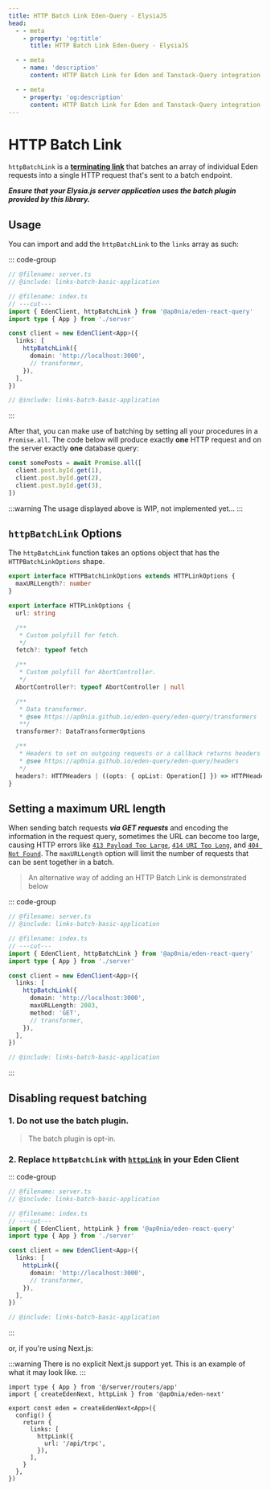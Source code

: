 ```yaml
---
title: HTTP Batch Link Eden-Query - ElysiaJS
head:
  - - meta
    - property: 'og:title'
      title: HTTP Batch Link Eden-Query - ElysiaJS

  - - meta
    - name: 'description'
      content: HTTP Batch Link for Eden and Tanstack-Query integration.

  - - meta
    - property: 'og:description'
      content: HTTP Batch Link for Eden and Tanstack-Query integration.
---
```


# HTTP Batch Link

`httpBatchLink` is a [**terminating link**](./overview.md#the-terminating-link) that
batches an array of individual Eden requests into a single HTTP request that's sent
to a batch endpoint.

**_Ensure that your Elysia.js server application uses the batch plugin provided by this library._**

## Usage

You can import and add the `httpBatchLink` to the `links` array as such:

<!-- -->
<template>

```typescript twoslash include links-batch-basic-application
import { Elysia, t } from 'elysia'
import { batchPlugin } from '@ap0nia/eden-react-query'

export const app = new Elysia().use(batchPlugin()).get('/', () => 'Hello, World!')

export type App = typeof app
```

</template>

::: code-group

```typescript twoslash [index.ts]
// @filename: server.ts
// @include: links-batch-basic-application

// @filename: index.ts
// ---cut---
import { EdenClient, httpBatchLink } from '@ap0nia/eden-react-query'
import type { App } from './server'

const client = new EdenClient<App>({
  links: [
    httpBatchLink({
      domain: 'http://localhost:3000',
      // transformer,
    }),
  ],
})
```

```typescript twoslash [server.ts]
// @include: links-batch-basic-application
```

:::

After that, you can make use of batching by setting all your procedures in a `Promise.all`.
The code below will produce exactly **one** HTTP request and on the server exactly **one** database query:

```ts
const somePosts = await Promise.all([
  client.post.byId.get(1),
  client.post.byId.get(2),
  client.post.byId.get(3),
])
```

:::warning
The usage displayed above is WIP, not implemented yet...
:::

## `httpBatchLink` Options

The `httpBatchLink` function takes an options object that has the `HTTPBatchLinkOptions` shape.

```typescript
export interface HTTPBatchLinkOptions extends HTTPLinkOptions {
  maxURLLength?: number
}

export interface HTTPLinkOptions {
  url: string

  /**
   * Custom polyfill for fetch.
   */
  fetch?: typeof fetch

  /**
   * Custom polyfill for AbortController.
   */
  AbortController?: typeof AbortController | null

  /**
   * Data transformer.
   * @see https://ap0nia.github.io/eden-query/eden-query/transformers
   **/
  transformer?: DataTransformerOptions

  /**
   * Headers to set on outgoing requests or a callback returns headers to set.
   * @see https://ap0nia.github.io/eden-query/eden-query/headers
   */
  headers?: HTTPHeaders | ((opts: { opList: Operation[] }) => HTTPHeaders | Promise<HTTPHeaders>)
}
```

## Setting a maximum URL length

When sending batch requests **_via GET requests_** and encoding the information in the request query,
sometimes the URL can become too large, causing HTTP errors like
[`413 Payload Too Large`](https://developer.mozilla.org/en-US/docs/Web/HTTP/Status/413),
[`414 URI Too Long`](https://developer.mozilla.org/en-US/docs/Web/HTTP/Status/414),
and [`404 Not Found`](https://developer.mozilla.org/en-US/docs/Web/HTTP/Status/404).
The `maxURLLength` option will limit the number of requests that can be sent together in a batch.

> An alternative way of adding an HTTP Batch Link is demonstrated below

::: code-group

```typescript twoslash [index.ts]
// @filename: server.ts
// @include: links-batch-basic-application

// @filename: index.ts
// ---cut---
import { EdenClient, httpBatchLink } from '@ap0nia/eden-react-query'
import type { App } from './server'

const client = new EdenClient<App>({
  links: [
    httpBatchLink({
      domain: 'http://localhost:3000',
      maxURLLength: 2083,
      method: 'GET',
      // transformer,
    }),
  ],
})
```

```typescript twoslash [server.ts]
// @include: links-batch-basic-application
```

:::

## Disabling request batching

### 1. Do not use the batch plugin.

> The batch plugin is opt-in.

### 2. Replace `httpBatchLink` with [`httpLink`](./http-link.md) in your Eden Client

::: code-group

```typescript twoslash [index.ts]
// @filename: server.ts
// @include: links-batch-basic-application

// @filename: index.ts
// ---cut---
import { EdenClient, httpLink } from '@ap0nia/eden-react-query'
import type { App } from './server'

const client = new EdenClient<App>({
  links: [
    httpLink({
      domain: 'http://localhost:3000',
      // transformer,
    }),
  ],
})
```

```typescript twoslash [server.ts]
// @include: links-batch-basic-application
```

:::

or, if you're using Next.js:

:::warning
There is no explicit Next.js support yet. This is an example of what it may look like.
:::

```tsx
import type { App } from '@/server/routers/app'
import { createEdenNext, httpLink } from '@ap0nia/eden-next'

export const eden = createEdenNext<App>({
  config() {
    return {
      links: [
        httpLink({
          url: '/api/trpc',
        }),
      ],
    }
  },
})
```
